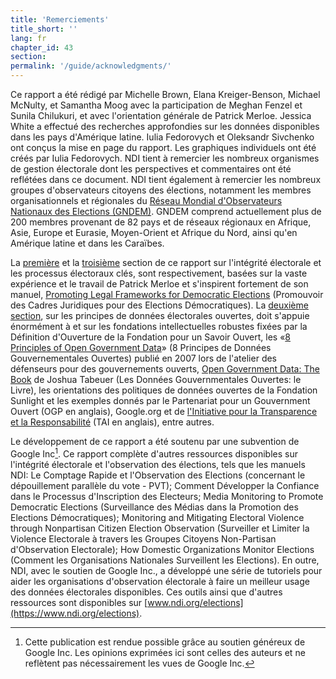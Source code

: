 ```yaml
---
title: 'Remerciements'
title_short: ''
lang: fr
chapter_id: 43
section:
permalink: '/guide/acknowledgments/'
---
```


Ce rapport a été rédigé par Michelle Brown, Elana Kreiger-Benson, Michael McNulty, et Samantha Moog avec la participation de Meghan Fenzel et Sunila Chilukuri, et avec l'orientation générale de Patrick Merloe. Jessica White a effectué des recherches approfondies sur les données disponibles dans les pays d'Amérique latine. Iulia Fedorovych et Oleksandr Sivchenko ont conçus la mise en page du rapport. Les graphiques individuels ont été créés par Iulia Fedorovych. NDI tient à remercier les nombreux organismes de gestion électorale dont les perspectives et commentaires ont été reflétées dans ce document. NDI tient également à remercier les nombreux groupes d'observateurs citoyens des élections, notamment les membres organisationnels et régionales du [Réseau Mondial d'Observateurs Nationaux des Elections (GNDEM)](http://www.gndem.org/fr). GNDEM comprend actuellement plus de 200 membres provenant de 82 pays et de réseaux régionaux en Afrique, Asie, Europe et Eurasie, Moyen-Orient et Afrique du Nord, ainsi qu'en Amérique latine et dans les Caraïbes.

La [première](/fr/guide/electoral-integrity/) et la [troisième](/fr/guide/key-categories/) section de ce rapport sur l'intégrité électorale et les processus électoraux clés, sont respectivement, basées sur la vaste expérience et le travail de Patrick Merloe et s'inspirent fortement de son manuel, [Promoting Legal Frameworks for Democratic Elections](https://www.ndi.org/files/2404_ww_elect_legalframeworks_093008.pdf) (Promouvoir des Cadres Juridiques pour des Elections Démocratiques). La [deuxième section](/fr/guide/principles/), sur les principes de données électorales ouvertes, doit s'appuie énormément à et sur les fondations intellectuelles robustes fixées par la Définition d'Ouverture de la Fondation pour un Savoir Ouvert, les «[8 Principles of Open Government Data](https://public.resource.org/8_principles.html)» (8 Principes de Données Gouvernementales Ouvertes) publié en 2007 lors de l'atelier des défenseurs pour des gouvernements ouverts, [Open Government Data: The Book](https://opengovdata.io/) de Joshua Tabeuer (Les Données Gouvernmentales Ouvertes: le Livre), les orientations des politiques de données ouvertes de la Fondation Sunlight et les exemples donnés par le Partenariat pour un Gouvernment Ouvert (OGP en anglais), Google.org et de [l'Initiative pour la Transparence et la Responsabilité](http://www.transparency-initiative.org/) (TAI en anglais), entre autres.

Le développement de ce rapport a été soutenu par une subvention de Google Inc[^1]. Ce rapport complète d'autres ressources disponibles sur l'intégrité électorale et l'observation des élections, tels que les manuels NDI: Le Comptage Rapide et l'Observation des Elections (concernant le dépouillement parallèle du vote - PVT); Comment Développer la Confiance dans le Processus d'Inscription des Electeurs; Media Monitoring to Promote Democratic Elections (Surveillance des Médias dans la Promotion des Elections Démocratiques); Monitoring and Mitigating Electoral Violence through Nonpartisan Citizen Election Observation (Surveiller et Limiter la Violence Electorale à travers les Groupes Citoyens Non-Partisan d'Observation Electorale); How Domestic Organizations Monitor Elections (Comment les Organisations Nationales Surveillent les Elections). En outre, NDI, avec le soutien de Google Inc., a développé une série de tutoriels pour aider les organisations d'observation électorale à faire un meilleur usage des données électorales disponibles. Ces outils ainsi que d'autres ressources sont disponibles sur [www.ndi.org/elections](https://www.ndi.org/elections).

[^1]: Cette publication est rendue possible grâce au soutien généreux de Google Inc. Les opinions exprimées ici sont celles des auteurs et ne reflètent pas nécessairement les vues de Google Inc.
